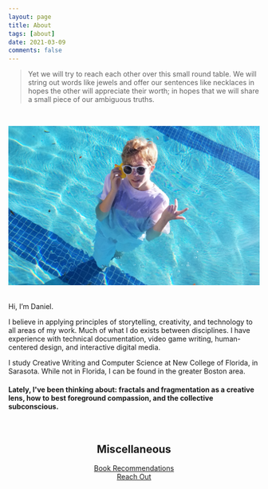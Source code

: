 ```yaml
---
layout: page
title: About
tags: [about]
date: 2021-03-09
comments: false
---
```

    
> Yet we will try to reach each other over this small round table. We will string out words like jewels and offer our sentences like necklaces in hopes the other will appreciate their worth; in hopes that we will share a small piece of our ambiguous truths.
<br>
<p class="aligncenter">
<img src="/assets/phone cropped.jpg" alt = "Photo of Daniel" style="width:600px;">
</p>
<br>
Hi, I’m Daniel.

I believe in applying principles of storytelling, creativity, and technology to all areas of my work. Much of what I do exists between disciplines. I have experience with technical documentation, video game writing, human-centered design, and interactive digital media.

I study Creative Writing and Computer Science at New College of Florida, in Sarasota. While not in Florida, I can be found in the greater Boston area.
<br>

<h4>Lately, I've been thinking about: fractals and fragmentation as a creative lens, how to best foreground compassion, and the collective subconscious.</h4>
<br>
<h2><center>Miscellaneous</center></h2>  
  
<center><a href="https://ddykiel.github.io/book-recs/">Book Recommendations</a></center>
<center><a href="https://ddykiel.github.io/reach-out/">Reach Out</a></center>
